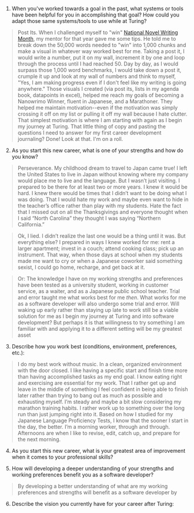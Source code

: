 1. When you've worked towards a goal in the past, what systems or tools have been helpful for you in accomplishing that goal? How could you adapt those same systems/tools to use while at Turing?  
> Post Its. When I challenged myself to "win" [National Novel Writing Month](https://nanowrimo.org/), my mentor for that year gave me some tips. He told me to break down the 50,000 words needed to "win" into 1,000 chunks and make a visual in whatever way worked best for me. Taking a post it, I would write a number, put it on my wall, increment it by one and loop through the process until I had reached 50. Day by day, as I would surpass those 1,000 word benchmarks, I would take down a post it, crumple it up and look at my wall of numbers and think to myself, "Yes, I am making progress even if I don't feel like my writing is going anywhere." Those visuals I created (via post its, lists in my agenda book, datapoints in excel), helped me reach my goals of becoming a Nanowrimo Winner, fluent in Japanese, and a Marathoner. They helped me maintain motivation--even if the motivation was simply crossing it off on my list or pulling it off my wall because I hate clutter. That simplest motivation is where I am starting with again as I begin my journey at Turing. That little thing of copy and pasting the questions I need to answer for my first career development journaling? Done! Look at that. I'm on a roll.  

2. As you start this new career, what is one of your strengths and how do you know?  
> Perseverance. My childhood dream to travel to Japan came true! I left the United States to live in Japan without knowing where my company would place me to live and the language. But I wasn’t just visiting. I prepared to be there for at least two or more years. I knew it would be hard. I knew there would be times that I didn’t want to be doing what I was doing. That I would hate my work and maybe even want to hide in the teacher’s office rather than play with my students. Hate the fact that I missed out on all the Thanksgivings and everyone thought when I said “North Carolina” they thought I was saying “Northern California.”  

> Ok, I lied. I didn’t realize the last one would be a thing until it was. But everything else? I prepared in ways I knew worked for me: rent a larger apartment; invest in a couch; attend cooking class; pick up an instrument. That way, when those days at school when my students made me want to cry or when a Japanese coworker said something sexist, I could go home, recharge, and get back at it.  

> Or: The knowledge I have on my working strengths and preferences have been tested as a university student, working in customer service, as a waiter, and as a Japanese public school teacher. Trial and error taught me what works best for me *then*. What works for me as a software developer will also undergo some trial and error. Will waking up early rather than staying up late to work still be a viable solution for me as I begin my journey at Turing and into software development? But perhaps it is that willingness to try something I am familiar with and applying it to a different setting will be my greatest asset  
 

3. Describe how you work best (conditions, environment, preferences, etc.):  
> I do my best work without music. In a clean, organized environment with the door closed. I like having a specific start and finish time more than having accomplished tasks as my end goal. I know eating right and exercising are essential for my work. That I rather get up and leave in the middle of something I feel confident in being able to finish later rather than trying to bang out as much as possible and exhausting myself. I’m steady and maybe a bit slow considering my marathon training habits. I rather work up to something over the long run than just jumping right into it. Based on how I studied for my Japanese Language Proficiency Tests, I know that the sooner I start in the day, the better. I’m a morning worker, through and through. Afternoons are when I like to revise, edit, catch up, and prepare for the next morning.

4. As you start this new career, what is your greatest area of improvement when it comes to your professional skills?  

5. How will developing a deeper understanding of your strengths and working preferences benefit you as a software developer?  

> By developing a better understanding of what are my working preferences and strengths will benefit as a software developer by 


6. Describe the vision you currently have for your career after Turing:  
